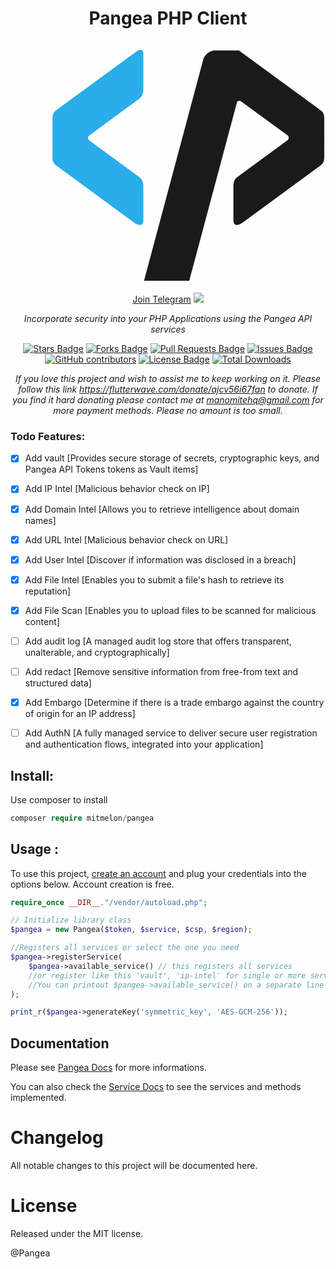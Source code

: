 <h1 align="center">Pangea PHP Client
<a href="https://pangea.cloud/docs/api" target="_blank"><svg class="MuiSvgIcon-root MuiSvgIcon-fontSizeLarge css-1hqdodo" focusable="false" aria-hidden="true" viewBox="-4 -2 30 24" fill="none" xmlns="http://www.w3.org/2000/svg"><path d="M25.6013 5.8018L17.8888 0.150718C17.796 0.0831412 17.737 0.0578003 17.6104 0.0578003H15.4671C14.9861 0.0578003 14.4883 0.446365 14.3533 0.936294L8.66594 22.1806C8.54781 22.6368 8.81783 23 9.26505 23H11.9231C12.3787 23 12.8428 22.6283 12.9694 22.1806L13.2985 20.9558L14.6908 15.7524L15.7877 11.6641L17.5598 5.02467C17.6019 4.85573 17.8045 4.78815 17.9395 4.88952L22.3779 8.14163C22.5383 8.25989 22.5383 8.49641 22.3779 8.61466L17.5851 12.1286C17.3657 12.2891 17.2307 12.5932 17.2307 12.9311V16.2424C17.2307 16.8168 17.7032 16.7407 18.0829 16.462L25.5929 10.9545C25.7701 10.8278 25.8798 10.5828 25.8798 10.3125V6.43532C25.8798 6.17347 25.7701 5.9285 25.6013 5.8018Z" fill="currentColor"></path><path d="M8.64911 0.353448V3.81674C8.64911 4.15462 8.50566 4.46716 8.28626 4.6361L3.50183 8.15008C3.34995 8.25989 3.34995 8.50485 3.50183 8.62311L8.2947 12.1371C8.51409 12.2976 8.64911 12.6101 8.64911 12.9396V16.2508C8.64911 16.8252 8.17657 16.7492 7.79685 16.4704L0.286897 10.9629C0.109696 10.8362 0 10.5913 0 10.321V6.43533C0 6.17347 0.109696 5.9285 0.278459 5.8018L7.99093 0.150718C8.28626 -0.0689054 8.64911 -0.0857989 8.64911 0.353448Z" fill="#29ADEB"></path></svg></a></h1>

<div align="center">
<a href="https://t.me/+7jfbiGKhn55iODlk">Join Telegram</a>
<a href="https://twitter.com/manomitehq" ><img src="https://img.shields.io/twitter/follow/manomitehq.svg?style=social" /> </a>
<br>

<i>Incorporate security into your PHP Applications using the Pangea API services</i>

<a href="https://github.com/mitmelon/pangea/stargazers"><img src="https://img.shields.io/github/stars/mitmelon/pangea" alt="Stars Badge"/></a>
<a href="https://github.com/mitmelon/pangea/network/members"><img src="https://img.shields.io/github/forks/mitmelon/pangea" alt="Forks Badge"/></a>
<a href="https://github.com/mitmelon/pangea/pulls"><img src="https://img.shields.io/github/issues-pr/mitmelon/pangea" alt="Pull Requests Badge"/></a>
<a href="https://github.com/mitmelon/pangea/issues"><img src="https://img.shields.io/github/issues/mitmelon/pangea" alt="Issues Badge"/></a>
<a href="https://github.com/mitmelon/pangea/graphs/contributors"><img alt="GitHub contributors" src="https://img.shields.io/github/contributors/mitmelon/pangea?color=2b9348"></a>
<a href="https://github.com/mitmelon/pangea/blob/master/LICENSE"><img src="https://img.shields.io/github/license/mitmelon/pangea?color=2b9348" alt="License Badge"/></a> [![Total Downloads](http://poser.pugx.org/mitmelon/pangea/downloads)](https://packagist.org/packages/mitmelon/pangea)

<i>If you love this project and wish to assist me to keep working on it. Please follow this link <a href="https://flutterwave.com/donate/ajcv56i67fan">https://flutterwave.com/donate/ajcv56i67fan</a> to donate. If you find it hard donating please contact me at manomitehq@gmail.com for more payment methods. Please no amount is too small.</i>

</div>

### Todo Features:

  - [x] Add vault [Provides secure storage of secrets, cryptographic keys, and Pangea API Tokens tokens as Vault items]
  - [x] Add IP Intel [Malicious behavior check on IP]
  - [x] Add Domain Intel [Allows you to retrieve intelligence about domain names]
  - [x] Add URL Intel [Malicious behavior check on URL]
  - [x] Add User Intel [Discover if information was disclosed in a breach]
  - [x] Add File Intel [Enables you to submit a file's hash to retrieve its reputation]
  - [x] Add File Scan [Enables you to upload files to be scanned for malicious content]
  - [ ] Add audit log [A managed audit log store that offers transparent, unalterable, and cryptographically]
  - [ ] Add redact [Remove sensitive information from free-from text and structured data]
  - [x] Add Embargo [Determine if there is a trade embargo against the country of origin for an IP address]
  - [ ] Add AuthN [A fully managed service to deliver secure user registration and authentication flows, integrated into your application]


## Install:

Use composer to install

```php
composer require mitmelon/pangea
```

## Usage :

To use this project, [create an account](https://pangea.cloud) and plug your credentials into the options below. Account creation is free. 

```php
require_once __DIR__."/vendor/autoload.php";

// Initialize library class
$pangea = new Pangea($token, $service, $csp, $region);

//Registers all services or select the one you need
$pangea->registerService(
    $pangea->available_service() // this registers all services
    //or register like this 'vault', 'ip-intel' for single or more services
    //You can printout $pangea->available_service() on a separate line to see all the supported services
); 

print_r($pangea->generateKey('symmetric_key', 'AES-GCM-256'));

```

## Documentation

Please see [Pangea Docs](https://pangea.cloud/docs/api/) for more informations. 

You can also check the [Service Docs](/src/Services/) to see the services and methods implemented.

# Changelog

All notable changes to this project will be documented here.

# License

Released under the MIT license.

@Pangea
